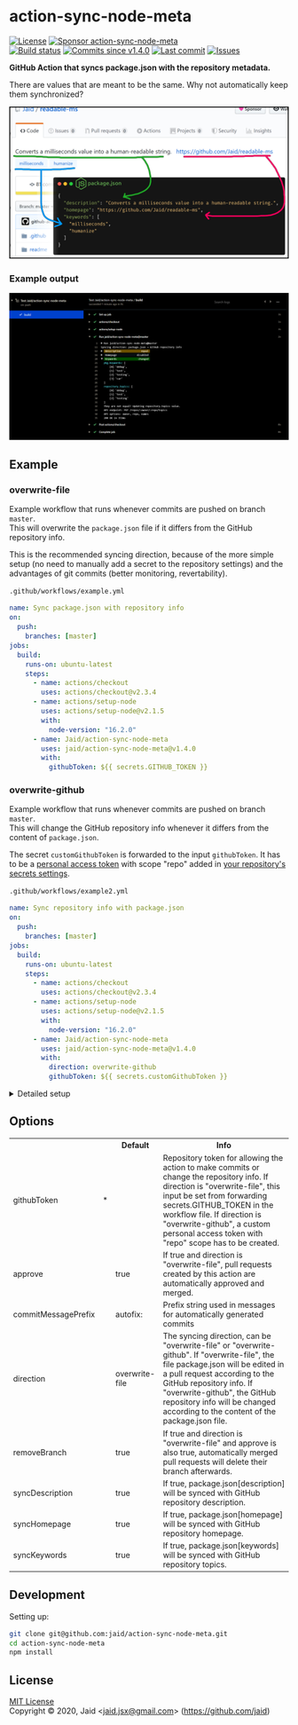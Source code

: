 # action-sync-node-meta


<a href="https://raw.githubusercontent.com/jaid/action-sync-node-meta/master/license.txt"><img src="https://img.shields.io/github/license/jaid/action-sync-node-meta?style=flat-square" alt="License"/></a> <a href="https://github.com/sponsors/jaid"><img src="https://img.shields.io/badge/<3-Sponsor-FF45F1?style=flat-square" alt="Sponsor action-sync-node-meta"/></a>  
<a href="https://actions-badge.atrox.dev/jaid/action-sync-node-meta/goto"><img src="https://img.shields.io/endpoint.svg?style=flat-square&url=https%3A%2F%2Factions-badge.atrox.dev%2Fjaid%2Faction-sync-node-meta%2Fbadge" alt="Build status"/></a> <a href="https://github.com/jaid/action-sync-node-meta/commits"><img src="https://img.shields.io/github/commits-since/jaid/action-sync-node-meta/v1.4.0?style=flat-square&logo=github" alt="Commits since v1.4.0"/></a> <a href="https://github.com/jaid/action-sync-node-meta/commits"><img src="https://img.shields.io/github/last-commit/jaid/action-sync-node-meta?style=flat-square&logo=github" alt="Last commit"/></a> <a href="https://github.com/jaid/action-sync-node-meta/issues"><img src="https://img.shields.io/github/issues/jaid/action-sync-node-meta?style=flat-square&logo=github" alt="Issues"/></a>  

**GitHub Action that syncs package.json with the repository metadata.**


There are values that are meant to be the same. Why not automatically keep them synchronized?

![Banner](readme/banner.jpg)

### Example output

![Example output](readme/output.png)





## Example

### overwrite-file

Example workflow that runs whenever commits are pushed on branch `master`.  
This will overwrite the `package.json` file if it differs from the GitHub repository info.

This is the recommended syncing direction, because of the more simple setup (no need to manually add a secret to the repository settings) and the advantages of git commits (better monitoring, revertability).

`.github/workflows/example.yml`
```yaml
name: Sync package.json with repository info
on:
  push:
    branches: [master]
jobs:
  build:
    runs-on: ubuntu-latest
    steps:
      - name: actions/checkout
        uses: actions/checkout@v2.3.4
      - name: actions/setup-node
        uses: actions/setup-node@v2.1.5
        with:
          node-version: "16.2.0"
      - name: Jaid/action-sync-node-meta
        uses: jaid/action-sync-node-meta@v1.4.0
        with:
          githubToken: ${{ secrets.GITHUB_TOKEN }}
```

### overwrite-github

Example workflow that runs whenever commits are pushed on branch `master`.  
This will change the GitHub repository info whenever it differs from the content of `package.json`.

The secret `customGithubToken` is forwarded to the input `githubToken`. It has to be a [personal access token](https://github.com/settings/tokens) with scope "repo" added in [your repository's secrets settings](https://github.com/YOUR_NAME/YOUR_REPOSITORY/settings/secrets).

`.github/workflows/example2.yml`
```yaml
name: Sync repository info with package.json
on:
  push:
    branches: [master]
jobs:
  build:
    runs-on: ubuntu-latest
    steps:
      - name: actions/checkout
        uses: actions/checkout@v2.3.4
      - name: actions/setup-node
        uses: actions/setup-node@v2.1.5
        with:
          node-version: "16.2.0"
      - name: Jaid/action-sync-node-meta
        uses: jaid/action-sync-node-meta@v1.4.0
        with:
          direction: overwrite-github
          githubToken: ${{ secrets.customGithubToken }}
```

<details>
<summary>Detailed setup</summary>
Go to your account settings.

![Step 1](readme/tokenSteps/01.png)

</details>








## Options



<table>
<tr>
<th></th>
<th></th>
<th>Default</th>
<th>Info</th>
</tr>
<tr>
<td>githubToken</td>
<td>*</td>
<td></td>
<td>Repository token for allowing the action to make commits or change the repository info. If direction is "overwrite-file", this input be set from forwarding secrets.GITHUB_TOKEN in the workflow file. If direction is "overwrite-github", a custom personal access token with "repo" scope has to be created.</td>
</tr>
<tr>
<td>approve</td>
<td></td>
<td>true</td>
<td>If true and direction is "overwrite-file", pull requests created by this action are automatically approved and merged.</td>
</tr>
<tr>
<td>commitMessagePrefix</td>
<td></td>
<td>autofix: </td>
<td>Prefix string used in messages for automatically generated commits</td>
</tr>
<tr>
<td>direction</td>
<td></td>
<td>overwrite-file</td>
<td>The syncing direction, can be "overwrite-file" or "overwrite-github". If "overwrite-file", the file package.json will be edited in a pull request according to the GitHub repository info. If "overwrite-github", the GitHub repository info will be changed according to the content of the package.json file.</td>
</tr>
<tr>
<td>removeBranch</td>
<td></td>
<td>true</td>
<td>If true and direction is "overwrite-file" and approve is also true, automatically merged pull requests will delete their branch afterwards.</td>
</tr>
<tr>
<td>syncDescription</td>
<td></td>
<td>true</td>
<td>If true, package.json[description] will be synced with GitHub repository description.</td>
</tr>
<tr>
<td>syncHomepage</td>
<td></td>
<td>true</td>
<td>If true, package.json[homepage] will be synced with GitHub repository homepage.</td>
</tr>
<tr>
<td>syncKeywords</td>
<td></td>
<td>true</td>
<td>If true, package.json[keywords] will be synced with GitHub repository topics.</td>
</tr>
</table>













## Development



Setting up:
```bash
git clone git@github.com:jaid/action-sync-node-meta.git
cd action-sync-node-meta
npm install
```


## License
[MIT License](https://raw.githubusercontent.com/jaid/action-sync-node-meta/master/license.txt)  
Copyright © 2020, Jaid \<jaid.jsx@gmail.com> (https://github.com/jaid)

<!---
Readme generated with tldw v7.0.0
https://github.com/Jaid/tldw
-->